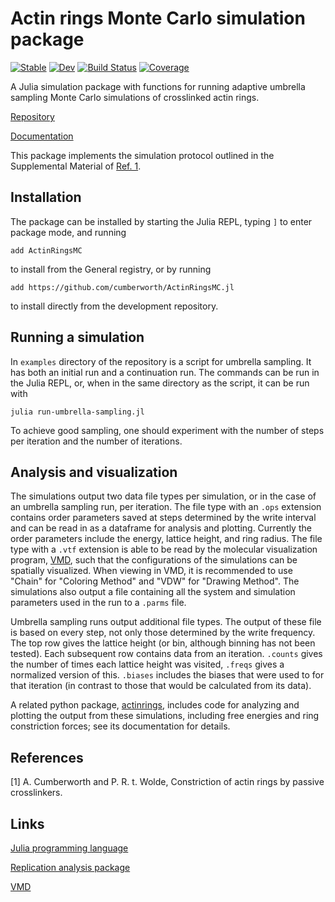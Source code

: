 # Actin rings Monte Carlo simulation package

[![Stable](https://img.shields.io/badge/docs-stable-blue.svg)](https://cumberworth.github.io/ActinRingsMC.jl/stable)
[![Dev](https://img.shields.io/badge/docs-dev-blue.svg)](https://cumberworth.github.io/ActinRingsMC.jl/dev)
[![Build Status](https://github.com/cumberworth/ActinRingsMC.jl/actions/workflows/CI.yml/badge.svg?branch=master)](https://github.com/cumberworth/ActinRingsMC.jl/actions/workflows/CI.yml?query=branch%3Amaster)
[![Coverage](https://codecov.io/gh/cumberworth/ActinRingsMC.jl/branch/master/graph/badge.svg)](https://codecov.io/gh/cumberworth/ActinRingsMC.jl)

A Julia simulation package with functions for running adaptive umbrella sampling Monte Carlo simulations of crosslinked actin rings.

[Repository](https://github.com/cumberworth/ActinRingsMC.jl)

[Documentation](http://www.cumberworth.org/ActinRingsMC.jl)

This package implements the simulation protocol outlined in the Supplemental Material of [Ref. 1](#references).

## Installation

The package can be installed by starting the Julia REPL, typing `]` to enter package mode, and running
```
add ActinRingsMC
```
to install from the General registry, or by running
```
add https://github.com/cumberworth/ActinRingsMC.jl
```
to install directly from the development repository.

## Running a simulation

In `examples` directory of the repository is a script for umbrella sampling.
It has both an initial run and a continuation run.
The commands can be run in the Julia REPL, or, when in the same directory as the script, it can be run with
```
julia run-umbrella-sampling.jl
```
To achieve good sampling, one should experiment with the number of steps per iteration and the number of iterations.

## Analysis and visualization

The simulations output two data file types per simulation, or in the case of an umbrella sampling run, per iteration.
The file type with an `.ops` extension contains order parameters saved at steps determined by the write interval and can be read in as a dataframe for analysis and plotting.
Currently the order parameters include the energy, lattice height, and ring radius.
The file type with a `.vtf` extension is able to be read by the molecular visualization program, [VMD](https://www.ks.uiuc.edu/Research/vmd/), such that the configurations of the simulations can be spatially visualized.
When viewing in VMD, it is recommended to use "Chain" for "Coloring Method" and "VDW" for "Drawing Method".
The simulations also output a file containing all the system and simulation parameters used in the run to a `.parms` file.

Umbrella sampling runs output additional file types.
The output of these file is based on every step, not only those determined by the write frequency.
The top row gives the lattice height (or bin, although binning has not been tested).
Each subsequent row contains data from an iteration.
`.counts` gives the number of times each lattice height was visited, `.freqs` gives a normalized version of this.
`.biases` includes the biases that were used to for that iteration (in contrast to those that would be calculated from its data).

A related python package, [actinrings](https://github.com/cumberworth/actinrings), includes code for analyzing and plotting the output from these simulations, including free energies and ring constriction forces; see its documentation for details.

## References

[1] A. Cumberworth and P. R. t. Wolde, Constriction of actin rings by passive crosslinkers.

## Links

[Julia programming language](https://julialang.org/)

[Replication analysis package](https://github.com/cumberworth/actinrings)

[VMD](https://www.ks.uiuc.edu/Research/vmd/)
